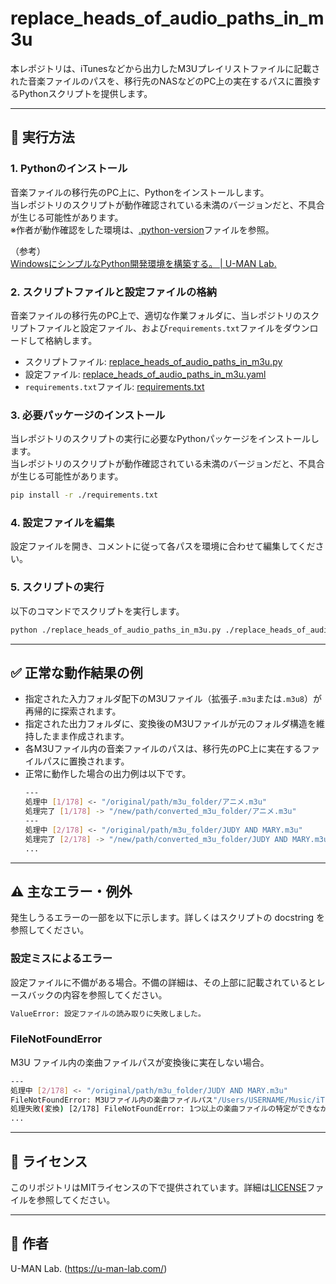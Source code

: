 # replace_heads_of_audio_paths_in_m3u

本レポジトリは、iTunesなどから出力したM3Uプレイリストファイルに記載された音楽ファイルのパスを、移行先のNASなどのPC上の実在するパスに置換するPythonスクリプトを提供します。

---

## 🚀 実行方法

### 1. Pythonのインストール

音楽ファイルの移行先のPC上に、Pythonをインストールします。  
当レポジトリのスクリプトが動作確認されている未満のバージョンだと、不具合が生じる可能性があります。  
※作者が動作確認をした環境は、[.python-version](./.python-version)ファイルを参照。

（参考）  
[WindowsにシンプルなPython開発環境を構築する。 | U-MAN Lab.](https://u-man-lab.com/simple-python-dev-environment-on-windows/)


### 2. スクリプトファイルと設定ファイルの格納

音楽ファイルの移行先のPC上で、適切な作業フォルダに、当レポジトリのスクリプトファイルと設定ファイル、および`requirements.txt`ファイルをダウンロードして格納します。
* スクリプトファイル: [replace_heads_of_audio_paths_in_m3u.py](./replace_heads_of_audio_paths_in_m3u.py)
* 設定ファイル: [replace_heads_of_audio_paths_in_m3u.yaml](./replace_heads_of_audio_paths_in_m3u.yaml)
* `requirements.txt`ファイル: [requirements.txt](./requirements.txt)

### 3. 必要パッケージのインストール

当レポジトリのスクリプトの実行に必要なPythonパッケージをインストールします。  
当レポジトリのスクリプトが動作確認されている未満のバージョンだと、不具合が生じる可能性があります。

```bash
pip install -r ./requirements.txt
```

### 4. 設定ファイルを編集

設定ファイルを開き、コメントに従って各パスを環境に合わせて編集してください。

### 5. スクリプトの実行

以下のコマンドでスクリプトを実行します。

```bash
python ./replace_heads_of_audio_paths_in_m3u.py ./replace_heads_of_audio_paths_in_m3u.yaml
```

---

## ✅ 正常な動作結果の例

- 指定された入力フォルダ配下のM3Uファイル（拡張子`.m3u`または`.m3u8`）が再帰的に探索されます。
- 指定された出力フォルダに、変換後のM3Uファイルが元のフォルダ構造を維持したまま作成されます。
- 各M3Uファイル内の音楽ファイルのパスは、移行先のPC上に実在するファイルパスに置換されます。
- 正常に動作した場合の出力例は以下です。
  ```bash
  ---
  処理中 [1/178] <- "/original/path/m3u_folder/アニメ.m3u"
  処理完了 [1/178] -> "/new/path/converted_m3u_folder/アニメ.m3u"
  ---
  処理中 [2/178] <- "/original/path/m3u_folder/JUDY AND MARY.m3u"
  処理完了 [2/178] -> "/new/path/converted_m3u_folder/JUDY AND MARY.m3u"
  ...
  ```

---

## ⚠️ 主なエラー・例外

発生しうるエラーの一部を以下に示します。詳しくはスクリプトの docstring を参照してください。

### 設定ミスによるエラー

設定ファイルに不備がある場合。不備の詳細は、その上部に記載されているとレースバックの内容を参照してください。

```bash
ValueError: 設定ファイルの読み取りに失敗しました。
```

### FileNotFoundError

M3U ファイル内の楽曲ファイルパスが変換後に実在しない場合。

```bash
---
処理中 [2/178] <- "/original/path/m3u_folder/JUDY AND MARY.m3u"
FileNotFoundError: M3Uファイル内の楽曲ファイルパス"/Users/USERNAME/Music/iTunes/iTunes Media/Music/JUDY AND MARY/The Great Escape -COMPLETE BEST-/1-04 mottö.m4a"の現在の場所を確認できません。
処理失敗(変換) [2/178] FileNotFoundError: 1つ以上の楽曲ファイルの特定ができなかったため、M3Uファイルの置換に失敗しました。: "/original/path/m3u_folder/JUDY AND MARY.m3u"
...
```

---

## 📄 ライセンス

このリポジトリはMITライセンスの下で提供されています。詳細は[LICENSE](./LICENSE)ファイルを参照してください。

---

## 👤 作者

U-MAN Lab. (https://u-man-lab.com/)
